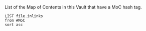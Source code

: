 
List of the Map of Contents in this Vault that have a MoC hash tag.

```dataview
LIST file.inlinks
from #MoC   
sort asc
```
